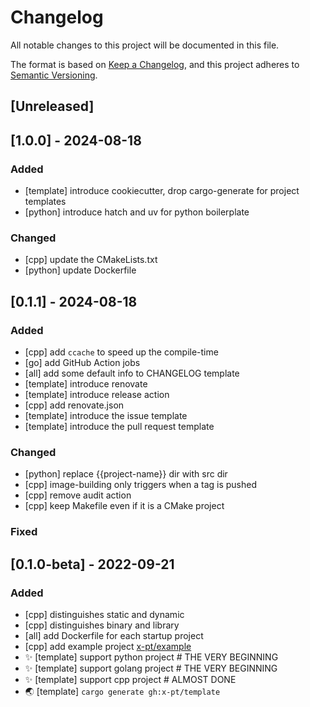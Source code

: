 # Changelog
All notable changes to this project will be documented in this file.

The format is based on [Keep a Changelog](https://keepachangelog.com/en/1.1.0/),
and this project adheres to [Semantic Versioning](https://semver.org/spec/v2.0.0.html).

## [Unreleased]

## [1.0.0] - 2024-08-18

### Added

- [template] introduce cookiecutter, drop cargo-generate for project templates
- [python] introduce hatch and uv for python boilerplate

### Changed

- [cpp] update the CMakeLists.txt
- [python] update Dockerfile

## [0.1.1] - 2024-08-18

### Added

- [cpp] add `ccache` to speed up the compile-time
- [go] add GitHub Action jobs
- [all] add some default info to CHANGELOG template
- [template] introduce renovate
- [template] introduce release action
- [cpp] add renovate.json
- [template] introduce the issue template
- [template] introduce the pull request template

### Changed

- [python] replace {{project-name}} dir with src dir
- [cpp] image-building only triggers when a tag is pushed
- [cpp] remove audit action
- [cpp] keep Makefile even if it is a CMake project

### Fixed

## [0.1.0-beta] - 2022-09-21

### Added

- [cpp] distinguishes static and dynamic
- [cpp] distinguishes binary and library
- [all] add Dockerfile for each startup project
- [cpp] add example project [x-pt/example](https://github.com/x-pt/example)
- :sparkles: [template] support python project # THE VERY BEGINNING
- :sparkles: [template] support golang project # THE VERY BEGINNING
- :sparkles: [template] support cpp project    # ALMOST DONE
- :earth_asia: [template] `cargo generate gh:x-pt/template`
